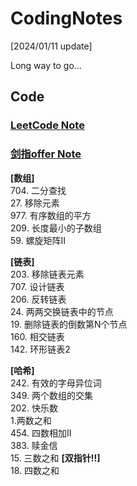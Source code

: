 # CodingNotes
[2024/01/11 update]  

Long way to go...  


## Code
### [LeetCode Note](https://github.com/lyx9823/CodingNotes/tree/main/Code/LeetCode)  

### [剑指offer Note](https://github.com/lyx9823/CS_Notes/tree/main/Code/%E5%89%91%E6%8C%87offer)

**[数组]**  
704. 二分查找  
27. 移除元素  
977. 有序数组的平方  
209. 长度最小的子数组  
59. 螺旋矩阵II  

**[链表]**  
203. 移除链表元素  
707. 设计链表  
206. 反转链表  
24. 两两交换链表中的节点  
19. 删除链表的倒数第N个节点  
160. 相交链表  
142. 环形链表2  

**[哈希]**  
242. 有效的字母异位词  
349. 两个数组的交集  
202. 快乐数  
1.两数之和  
454. 四数相加II  
383. 赎金信  
15. 三数之和  **[双指针!!]**  
18. 四数之和   




